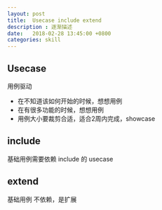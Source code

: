 ```yaml
---
layout: post
title:  Usecase include extend
description : 逐渐描述
date:   2018-02-28 13:45:00 +0800
categories: skill
---
```


## Usecase

用例驱动
+ 在不知道该如何开始的时候，想想用例
+ 在有很多功能的时候，想想用例
+ 用例大小要裁剪合适，适合2周内完成，showcase

## include

基础用例需要依赖 include 的 usecase


## extend

基础用例 不依赖，是扩展

